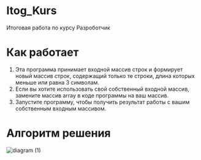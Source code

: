 # Itog_Kurs
Итоговая работа по курсу Разроботчик
# Как работает

  1. Эта программа принимает входной массив строк и формирует новый массив строк, содержащий только те строки, длина которых меньше или равна 3 символам.
  2. Если вы хотите использовать свой собственный входной массив, замените массив array в коде программы на ваш массив.
  3. Запустите программу, чтобы получить результат работы с вашим собственным входным массивом.
# Алгоритм решения

![diagram (1)](https://user-images.githubusercontent.com/124272227/224824827-a55fc4d3-369d-47ac-baea-4ea3be16a549.png)
